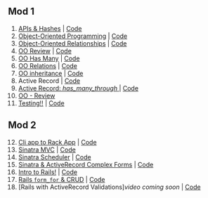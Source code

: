 ## Mod 1
1. [APIs & Hashes](https://youtu.be/8jf7I0KLGhg) | [Code](https://github.com/learn-co-students/web-010818/tree/master/02_apis)
2. [Object-Oriented Programming](https://youtu.be/R1yV-wDqyrs) | [Code](https://github.com/learn-co-students/web-010818/tree/master/03_oo_programming)
3. [Object-Oriented Relationships](https://youtu.be/tJw_i55RWvA) | [Code](https://github.com/learn-co-students/web-010818/tree/master/04_oo_relationships)
4. [OO Review](https://youtu.be/DWsXqpz7oag) | [Code](https://github.com/learn-co-students/web-010818/tree/master/05_more_oo)
5. [OO Has Many](https://youtu.be/BIrId4q371o) | [Code](https://github.com/learn-co-students/web-010818/tree/master/05_more_oo)
6. [OO Relations](https://youtu.be/yR5fVeQbejQ) | [Code](https://github.com/learn-co-students/web-010818/tree/master/06_oo_relations)
7. [OO inheritance](https://youtu.be/ISTaLStj_Ik) | [Code](https://github.com/learn-co-students/web-010818/tree/master/07_inheritance)
8. Active Record | [Code](https://github.com/learn-co-students/web-010818/tree/master/08_activerecord)
9. [Active Record: _has_many_through_ ](https://www.youtube.com/watch?v=SuJOaIYwyAY) | [Code](https://github.com/learn-co-students/web-010818/tree/master/09_activerecord_has_many_through)
10. [OO - Review](https://youtu.be/aTCmK5-7j5I)
11. [Testing!!](https://youtu.be/Q5ZFVeD6RaQ) | [Code](https://github.com/learn-co-students/web-010818/tree/master/10_testing_with_rspec)

 ## Mod 2
12. [Cli app to Rack App](http://youtu.be/lQxlNy-zxU8) | [Code](https://github.com/learn-co-students/web-010818/tree/master/11_rack_example)
13. [Sinatra MVC](https://youtu.be/mJFJYYxpCSc) | [Code](https://github.com/learn-co-students/web-010818/tree/master/12_sinatra_mvc)
14. [Sinatra Scheduler](https://youtu.be/xCBZj_lYYxU) | [Code](https://github.com/learn-co-students/web-010818/tree/master/13_sinatra_scheduler)
15. [Sinatra & ActiveRecord Complex Forms](https://www.youtube.com/watch?v=2APPhduOjwc) | [Code](https://github.com/learn-co-curriculum/sinatra-and-ar-complex-forms-web-010818/)
16. [Intro to Rails!](https://youtu.be/RLfaf4vcw2w) | [Code](https://github.com/learn-co-students/web-010818/tree/master/14_intro_to_rails)
17. [Rails `form_for` & CRUD](http://youtu.be/ibJQGisPnD4) | [Code](https://github.com/learn-co-curriculum/rails-form_for-crud-web-010818)
18. [Rails with ActiveRecord Validations]_video coming soon_ | [Code](https://github.com/learn-co-curriculum/student-lister-rails-web-012918)
